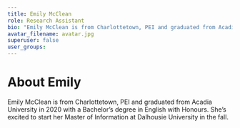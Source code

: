 ```yaml
---
title: Emily McClean
role: Research Assistant
bio: "Emily McClean is from Charlottetown, PEI and graduated from Acadia University in 2020 with a Bachelor’s degree in English with Honours. She’s excited to start her Master of Information at Dalhousie University in the fall."
avatar_filename: avatar.jpg
superuser: false
user_groups:
---
```


# About Emily
Emily McClean is from Charlottetown, PEI and graduated from Acadia University in 2020 with a Bachelor’s degree in English with Honours. She’s excited to start her Master of Information at Dalhousie University in the fall.
